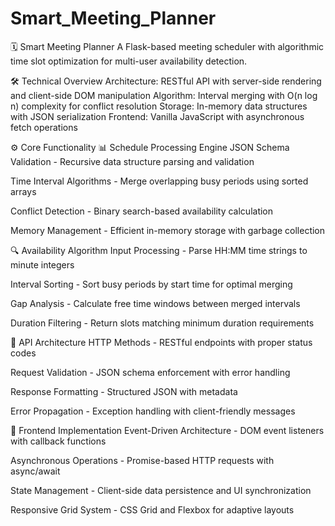 # Smart_Meeting_Planner
🗓️ Smart Meeting Planner
A Flask-based meeting scheduler with algorithmic time slot optimization for multi-user availability detection.

🛠️ Technical Overview
Architecture: RESTful API with server-side rendering and client-side DOM manipulation
Algorithm: Interval merging with O(n log n) complexity for conflict resolution
Storage: In-memory data structures with JSON serialization
Frontend: Vanilla JavaScript with asynchronous fetch operations

⚙️ Core Functionality
📊 Schedule Processing Engine
JSON Schema Validation - Recursive data structure parsing and validation

Time Interval Algorithms - Merge overlapping busy periods using sorted arrays

Conflict Detection - Binary search-based availability calculation

Memory Management - Efficient in-memory storage with garbage collection

🔍 Availability Algorithm
Input Processing - Parse HH:MM time strings to minute integers

Interval Sorting - Sort busy periods by start time for optimal merging

Gap Analysis - Calculate free time windows between merged intervals

Duration Filtering - Return slots matching minimum duration requirements

📡 API Architecture
HTTP Methods - RESTful endpoints with proper status codes

Request Validation - JSON schema enforcement with error handling

Response Formatting - Structured JSON with metadata

Error Propagation - Exception handling with client-friendly messages

🎨 Frontend Implementation
Event-Driven Architecture - DOM event listeners with callback functions

Asynchronous Operations - Promise-based HTTP requests with async/await

State Management - Client-side data persistence and UI synchronization

Responsive Grid System - CSS Grid and Flexbox for adaptive layouts
